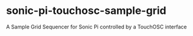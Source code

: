 # sonic-pi-touchosc-sample-grid
A Sample Grid Sequencer for Sonic Pi controlled by a TouchOSC interface
